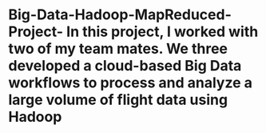 # Big-Data-Hadoop-MapReduced-Project- In this project, I worked with two of my team mates. We three developed a cloud-based Big Data workflows to process and analyze a large volume of flight data using Hadoop 
